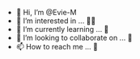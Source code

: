 - 👋 Hi, I’m @Evie-M
- 👀 I’m interested in ... 🙅‍♀️
- 🌱 I’m currently learning ... 💸
- 💞️ I’m looking to collaborate on ... 🧷
- 📫 How to reach me ... 🛵

<!---
Evie-M/Evie-M is a ✨ special ✨ repository because its `README.md` (this file) appears on your GitHub profile.
You can click the Preview link to take a look at your changes.
--->
